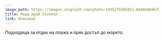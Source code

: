 ```yaml
---
image_path: https://images.unsplash.com/photo-1455275505851-8e604db9675a?ixlib=rb-1.2.1&ixid=eyJhcHBfaWQiOjEyMDd9&auto=format&fit=crop&w=334&q=80
title: Къща край Созопол
link: Описание
---
```

Подходяща за отдих на плажа и пряк достъп до морето.


